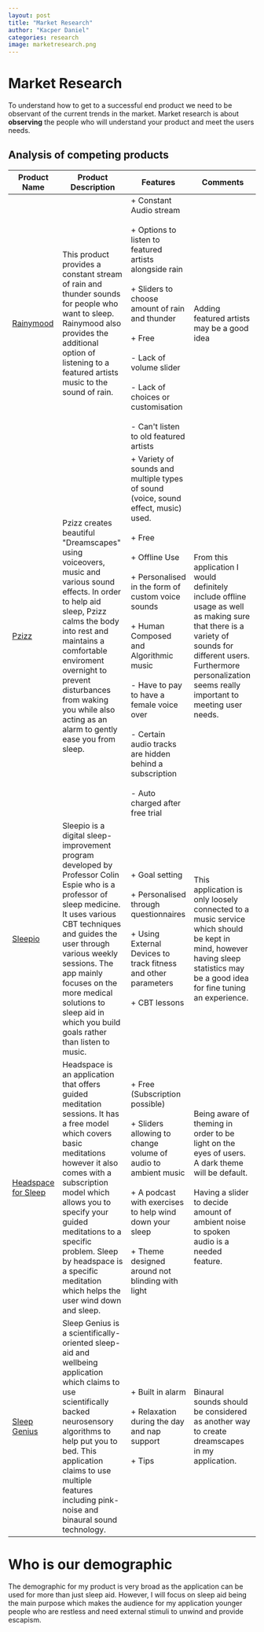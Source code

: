 ```yaml
---
layout: post
title: "Market Research"
author: "Kacper Daniel"
categories: research
image: marketresearch.png
---
```

# Market Research
To understand how to get to a successful end product we need to be observant of the current trends in the market. Market research is about **observing** the people who will understand your product and meet the users needs. 


## Analysis of competing products


| Product Name  | Product Description | Features | Comments| 
|---|---|---|---|
| [Rainymood](https://rainymood.com/) | This product provides a constant stream of rain and thunder sounds for people who want to sleep. Rainymood also provides the additional option of listening to a featured artists music to the sound of rain.  | + Constant Audio stream<br><br> + Options to listen to featured artists alongside rain <br><br>+ Sliders to choose amount of rain and thunder  <br><br> + Free <br><br> - Lack of volume slider <br><br> - Lack of choices or customisation <br><br> - Can't listen to old featured artists | Adding featured artists may be a good idea| 
[Pzizz](https://pzizz.com/) | Pzizz creates beautiful "Dreamscapes" using voiceovers, music and various sound effects. In order to help aid sleep, Pzizz calms the body into rest and maintains a comfortable enviroment overnight to prevent disturbances from waking you while also acting as an alarm to gently ease you from sleep. | + Variety of sounds and multiple types of sound (voice, sound effect, music) used. <br><br> + Free <br><br> + Offline Use <br><br>+ Personalised in the form of custom voice sounds <br><br> + Human Composed and Algorithmic music  <br><br> - Have to pay to have a female voice over <br><br> - Certain audio tracks are hidden behind a subscription <br><br> - Auto charged after free trial | From this application I would definitely include offline usage as well as making sure that there is a variety of sounds for different users. Furthermore personalization seems really important to meeting user needs. 
 |[Sleepio](https://www.sleepio.com/)|Sleepio is a digital sleep-improvement program developed by Professor Colin Espie who is a professor of sleep medicine. It uses various CBT techniques and guides the user through various weekly sessions. The app mainly focuses on the more medical solutions to sleep aid in which you build goals rather than listen to music. | + Goal setting <br><br> + Personalised through questionnaires <br><br> + Using External Devices to track fitness and other parameters <br><br> + CBT lessons| This application is only loosely connected to a music service which should be kept in mind, however having sleep statistics may be a good idea for fine tuning an experience.|
 [Headspace for Sleep](https://www.headspace.com/sleep-by-headspace)|Headspace is an application that offers guided meditation sessions. It has a free model which covers basic meditations however it also comes with a subscription model which allows you to specify your guided meditations to a specific problem. Sleep by headspace is a specific meditation which helps the user wind down and sleep.|+ Free (Subscription possible) <br><br>+ Sliders allowing to change volume of audio to ambient music <br><br> + A podcast with exercises to help wind down your sleep <br><br> + Theme designed around not blinding with light  | Being aware of theming in order to be light on the eyes of users. A dark theme will be default.<br><br> Having a slider to decide amount of ambient noise to spoken audio is a needed feature.
 | [Sleep Genius](http://sleepgenius.com/) | Sleep Genius is a scientifically-oriented sleep-aid and wellbeing application which claims to use scientifically backed neurosensory algorithms to help put you to bed. This application claims to use multiple features including pink-noise and binaural sound technology. |  + Built in alarm <br><br> + Relaxation during the day and nap support <br><br>  + Tips | Binaural sounds should be considered as another way to create dreamscapes in my application.


# Who is our demographic
The demographic for my product is very broad as the application can be used for more than just sleep aid. However, I will focus on sleep aid being the main purpose which makes the audience for my application younger people who are restless and need external stimuli to unwind and provide escapism.
